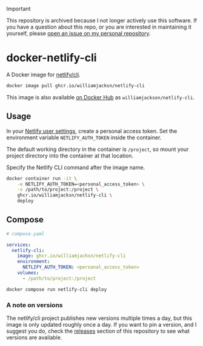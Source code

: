 > [!IMPORTANT]
> This repository is archived because I not longer actively use this software. If you have a question about this repo,
> or you are interested in maintaining it yourself, please [open an issue on my personal repository][x].

[x]: https://github.com/williamjacksn/williamjacksn/issues

# docker-netlify-cli

A Docker image for [netlify/cli][a].

[a]: https://github.com/netlify/cli

```sh
docker image pull ghcr.io/williamjacksn/netlify-cli
```

This image is also available [on Docker Hub][b] as `williamjackson/netlify-cli`.

[b]: https://hub.docker.com/r/williamjackson/netlify-cli

## Usage

In your [Netlify user settings][c], create a personal access token. Set the environment variable `NETLIFY_AUTH_TOKEN`
inside the container.

[c]: https://app.netlify.com/user/applications

The default working directory in the container is `/project`, so mount your project directory into the container at that
location.

Specify the Netlify CLI command after the image name.

```sh
docker container run -it \
    -e NETLIFY_AUTH_TOKEN=<personal_access_token> \
    -v /path/to/project:/project \
    ghcr.io/williamjacksn/netlify-cli \
    deploy
```

## Compose

```yaml
# compose.yaml

services:
  netlify-cli:
    image: ghcr.io/williamjacksn/netlify-cli
    environment:
      NETLIFY_AUTH_TOKEN: <personal_access_token>
    volumes:
      - /path/to/project:/project
```

```sh
docker compose run netlify-cli deploy
```

### A note on versions

The netlify/cli project publishes new versions multiple times a day, but this image is only updated roughly once a day.
If you want to pin a version, and I suggest you do, check the [releases][d] section of this repository to see what
versions are available.

[d]: https://github.com/williamjacksn/docker-netlify-cli/releases
